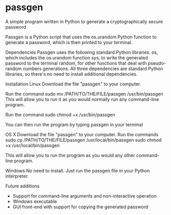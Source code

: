# passgen
A simple program written in Python to generate a cryptographically secure password

Passgen is a Python script that uses the os.urandom Python function to generate a password, which is then printed to your terminal.

Dependencies
Passgen uses the following standard Python libraries.
os, which includes the os.urandom function
sys, to write the generated password to the terminal
random, for other functions that deal with pseudo-random numbers generations.
All three dependencies are standard Python libraries, so there's no need to install additional dependencies.

Installation
Linux
Download the file "passgen" to your computer.

Run the command
sudo mv /PATH/TO/THE/FILE/passgen /usr/bin/passgen
This will allow you to run it as you would normally run any command-line program.

Run the command
sudo chmod +x /usr/bin/passgen

You can then run the program by typing passgen in your terminal

OS X
Download the file "passgen" to your computer.
Run the commands
sudo cp /PATH/TO/THE/FILE/passgen /usr/local/bin/passgen
sudo chmod +x /usr/local/bin/passgen

This will allow you to run the program as you would any other command-line program.

Windows
No need to install. Just run the passgen file in your Python interpreter.

Future additions
- Support for command-line arguments and non-interactive operation
- Windows executable
- GUI front-end with support for copying the generated password
